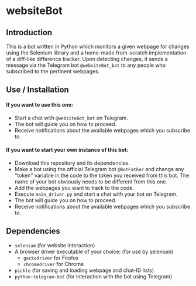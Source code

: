 # websiteBot

## Introduction
This is a bot written in Python which monitors a given webpage for changes using the Selenium library and a home-made from-scratch implementation of a diff-like difference tracker.
Upon detecting changes, it sends a message via the Telegram bot ```@websiteBot_bot``` to any people who subscribed to the pertinent webpages.

## Use / Installation
#### If you want to use this one:
- Start a chat with ```@websiteBot_bot``` on Telegram.
- The bot will guide you on how to proceed.
- Receive notifications about the available webpages which you subscribe to.

#### If you want to start your own instance of this bot:
- Download this repository and its dependencies.
- Make a bot using the official Telegram bot ```@BotFather``` and change any "token" variable in the code to the token you received from this bot. The name of your bot obviously needs to be different from this one.
- Add the webpages you want to track to the code.
- Execute ```main_driver.py``` and start a chat with your bot on Telegram.
- The bot will guide you on how to proceed.
- Receive notifications about the available webpages which you subscribe to.

## Dependencies
- ```selenium``` (for website interaction)
- A browser driver executable of your choice: (for use by selenium)
    - ```geckodriver``` for Firefox
    - ```chromedriver``` for Chrome
- ```pickle``` (for saving and loading webpage and chat-ID lists)
- ```python-telegram-bot``` (for interaction with the bot using Telegram)
